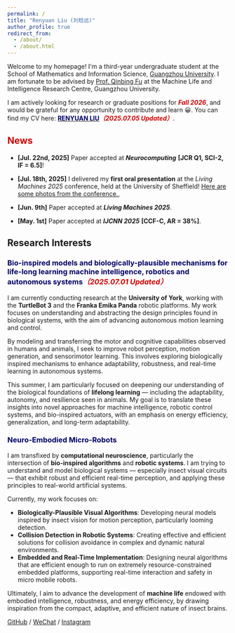 ```yaml
---
permalink: /
title: "Renyuan Liu (刘稔远)"
author_profile: true
redirect_from: 
  - /about/
  - /about.html
---
```


Welcome to my homepage! I'm a third-year undergraduate student at the School of Mathematics and Information Science, [Guangzhou University](https://english.gzhu.edu.cn/). I am fortunate to be advised by [Prof. Qinbing Fu](https://scholar.google.com/citations?hl=zh-CN&user=YIte1M8AAAAJ) at the Machine Life and Intelligence Research Centre, Guangzhou University.

I am actively looking for research or graduate positions for ***<font color = '#CC0000'>Fall 2026</font>***, and would be grateful for any opportunity to contribute and learn 😀. You can find my CV here: [**<font color = '#000066'>RENYUAN LIU</font>**](../assets/CV_RenyuanLiu.pdf)***<font color = '#CC0000'>（2025.07.05 Updated）</font>***.


## <font color = '#CC0000'>News</font>

* **[Jul. 22nd, 2025]** Paper accepted at ***Neurocomputing*** **[JCR Q1, SCI-2, IF = 6.5]**!
  
* **[Jul. 18th, 2025]** I delivered my **first oral presentation** at the *Living Machines 2025* conference, held at the University of Sheffield! [Here are some photos from the conference.](https://ryannnice.github.io/assets/LivingMachines.pdf),

* **[Jun. 9th]** Paper accepted at ***Living Machines 2025***.
  
* **[May. 1st]** Paper accepted at ***IJCNN 2025*** **[CCF-C, AR = 38%]**.



## Research Interests

### <font color = '#000066'>Bio-inspired models and biologically-plausible mechanisms for life-long learning machine intelligence, robotics and autonomous systems</font>***<font color = '#CC0000'>（2025.07.01 Updated）</font>***

I am currently conducting research at the **University of York**, working with the **TurtleBot 3** and the **Franka Emika Panda** robotic platforms. My work focuses on understanding and abstracting the design principles found in biological systems, with the aim of advancing autonomous motion learning and control.

By modeling and transferring the motor and cognitive capabilities observed in humans and animals, I seek to improve robot perception, motion generation, and sensorimotor learning. This involves exploring biologically inspired mechanisms to enhance adaptability, robustness, and real-time learning in autonomous systems.

This summer, I am particularly focused on deepening our understanding of the biological foundations of **lifelong learning** — including the adaptability, autonomy, and resilience seen in animals. My goal is to translate these insights into novel approaches for machine intelligence, robotic control systems, and bio-inspired actuators, with an emphasis on energy efficiency, generalization, and long-term adaptability.


### <font color = '#000066'>Neuro-Embodied Micro-Robots</font>

I am transfixed by **computational neuroscience**, particularly the intersection of **bio-inspired algorithms** and **robotic systems**. I am trying to understand and model biological systems — especially insect visual circuits — that exhibit robust and efficient real-time perception, and applying these principles to real-world artificial systems.

Currently, my work focuses on:
- **Biologically-Plausible Visual Algorithms**: Developing neural models inspired by insect vision for motion perception, particularly looming detection.
- **Collision Detection in Robotic Systems**: Creating effective and efficient solutions for collision avoidance in complex and dynamic natural environments.
- **Embedded and Real-Time Implementation**: Designing neural algorithms that are efficient enough to run on extremely resource-constrained embedded platforms, supporting real-time interaction and safety in micro mobile robots.

Ultimately, I aim to advance the development of **machine life** endowed with embodied intelligence, robustness, and energy efficiency, by drawing inspiration from the compact, adaptive, and efficient nature of insect brains.


[GitHub](https://github.com/Ryannnice) / [WeChat](../images/WeChat.png) / [Instagram](https://www.instagram.com/ren_yvan/)
